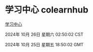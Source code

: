 # 学习中心 colearnhub
[学习中心](http://219.139.199.238:56308/colearnhub/)

2024年 10月 26日 星期六 02:50:02 CST

2024年 10月 25日 星期五 18:50:02 GMT
